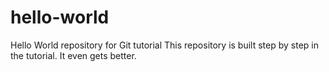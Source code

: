# hello-world
Hello World repository for Git tutorial
This repository is built step by step in the tutorial.
It even gets better.
